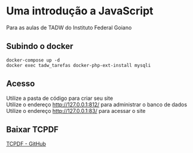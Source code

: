 # Uma introdução a JavaScript
Para as aulas de TADW do Instituto Federal Goiano

## Subindo o docker

`docker-compose up -d` <br />
`docker exec tadw_tarefas docker-php-ext-install mysqli`

## Acesso
Utilize a pasta de código para criar seu site <br />
Utilize o endereço http://127.0.0.1:812/ para administrar o banco de dados <br />
Utilize o endereço http://127.0.0.1:83/ para acessar o site

## Baixar TCPDF

[TCPDF - GitHub](https://github.com/tecnickcom/tcpdf)